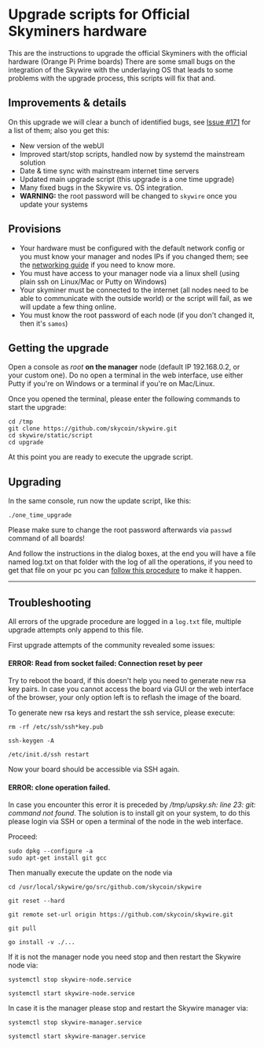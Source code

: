 # Upgrade scripts for Official Skyminers hardware

This are the instructions to upgrade the official Skyminers with the official hardware (Orange Pi Prime boards) There are some small bugs on the integration of the Skywire with the underlaying OS that leads to some problems with the upgrade process, this scripts will fix that and.

## Improvements & details

On this upgrade we will clear a bunch of identified bugs, see [Issue #171](https://github.com/skycoin/skywire/issues/171) for a list of them; also you get this:

* New version of the webUI
* Improved start/stop scripts, handled now by systemd the mainstream solution
* Date & time sync with mainstream internet time servers
* Updated main upgrade script (this upgrade is a one time upgrade)
* Many fixed bugs in the Skywire vs. OS integration.
* **WARNING:** the root password will be changed to ```skywire``` once you update your systems

## Provisions

* Your hardware must be configured with the default network config or you must know your manager and nodes IPs if you changed them; see the [networking guide](https://github.com/skycoin/skywire/wiki/Networking-guide-for-the-official-router) if you need to know more.
* You must have access to your manager node via a linux shell (using plain ssh on Linux/Mac or Putty on Windows)
* Your skyminer must be connected to the internet (all nodes need to be able to communicate with the outside world) or the script will fail, as we will update a few thing online.
* You must know the root password of each node (if you don't changed it, then it's ```samos```)

## Getting the upgrade

Open a console as _root_ **on the manager** node (default IP 192.168.0.2, or your custom one). Do no open a terminal in the web interface, use either Putty if you're on Windows or a terminal if you're on Mac/Linux.

Once you opened the terminal, please enter the following commands to start the upgrade:

```
cd /tmp
git clone https://github.com/skycoin/skywire.git
cd skywire/static/script
cd upgrade
```

At this point you are ready to execute the upgrade script.

## Upgrading

In the same console, run now the update script, like this:

```
./one_time_upgrade
```

Please make sure to change the root password afterwards via `passwd` command of all boards!

And follow the instructions in the dialog boxes, at the end you will have a file named log.txt on that folder with the log of all the operations, if you need to get that file on your pc you can [follow this procedure](https://github.com/skycoin/skywire/wiki/Backup-.skywire-folders-(public-keys)#download-backup-folders-to-your-computer-using-filezilla) to make it happen.

***

## Troubleshooting
All errors of the upgrade procedure are logged in a `log.txt` file, multiple upgrade attempts only append to this file. 

First upgrade attempts of the community revealed some issues:

#### ERROR: Read from socket failed: Connection reset by peer
Try to reboot the board, if this doesn't help you need to generate new rsa key pairs. 
In case you cannot access the board via GUI or the web interface of the browser, your only option left is to reflash the image of the board.

To generate new rsa keys and restart the ssh service, please execute:
```
rm -rf /etc/ssh/ssh*key.pub

ssh-keygen -A

/etc/init.d/ssh restart
```

Now your board should be accessible via SSH again.

#### ERROR: clone operation failed.
In case you encounter this error it is preceded by */tmp/upsky.sh: line 23: git: command not found*.
The solution is to install git on your system, to do this please login via SSH or open a terminal of the node in the web interface.

Proceed:
```
sudo dpkg --configure -a
sudo apt-get install git gcc
```
Then manually execute the update on the node via 
```
cd /usr/local/skywire/go/src/github.com/skycoin/skywire

git reset --hard

git remote set-url origin https://github.com/skycoin/skywire.git

git pull

go install -v ./...
```

If it is not the manager node you need stop and then restart the Skywire node via:
```
systemctl stop skywire-node.service

systemctl start skywire-node.service
```
In case it is the manager please stop and restart the Skywire manager via:
```
systemctl stop skywire-manager.service

systemctl start skywire-manager.service
```
